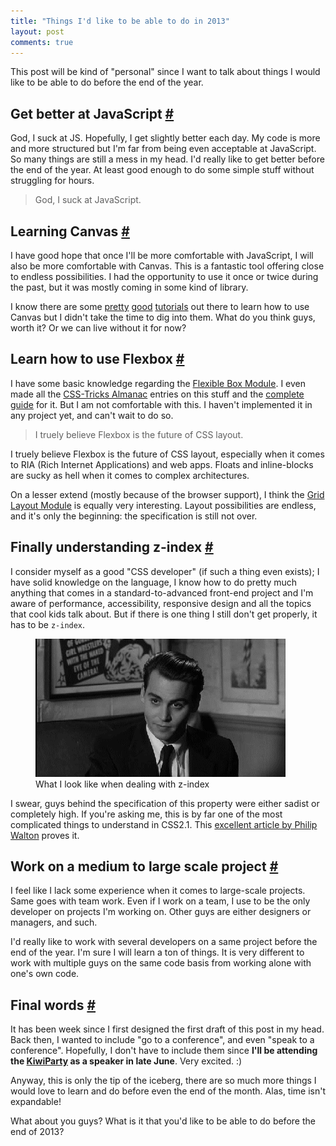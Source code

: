 ```yaml
---
title: "Things I'd like to be able to do in 2013"
layout: post
comments: true
---
```

<section>
<p>This post will be kind of "personal" since I want to talk about things I would like to be able to do before the end of the year. </p>
</section>
<section id="javascript">
<h2>Get better at JavaScript <a href="#javascript">#</a></h2>
<p>God, I suck at JS. Hopefully, I get slightly better each day. My code is more and more structured but I'm far from being even acceptable at JavaScript. So many things are still a mess in my head. I'd really like to get better before the end of the year. At least good enough to do some simple stuff without struggling for hours.</p>
</section>
<section id="canvas">
<blockquote class="pull-quote--right">God, I suck at JavaScript.</blockquote>
<h2>Learning Canvas <a href="#canvas">#</a></h2>
<p>I have good hope that once I'll be more comfortable with JavaScript, I will also be more comfortable with Canvas. This is a fantastic tool offering close to endless possibilities. I had the opportunity to use it once or twice during the past, but it was mostly coming in some kind of library.</p>
<p>I know there are some <a href="https://developer.mozilla.org/en-US/docs/HTML/Canvas/Tutorial">pretty</a> <a href="http://www.canvasdemos.com/type/tutorials/">good</a> <a href="http://www.alsacreations.com/tuto/lire/1484-introduction.html">tutorials</a> out there to learn how to use Canvas but I didn't take the time to dig into them. What do you think guys, worth it? Or we can live without it for now?</p>
</section>
<section id="flexbox">
<h2>Learn how to use Flexbox <a href="#flexbox">#</a></h2>
<p>I have some basic knowledge regarding the <a href="http://www.w3.org/TR/css3-flexbox/">Flexible Box Module</a>. I even made all the <a href="http://css-tricks.com/almanac/">CSS-Tricks Almanac</a> entries on this stuff and the <a href="http://css-tricks.com/snippets/css/a-guide-to-flexbox/">complete guide</a> for it. But I am not comfortable with this. I haven't implemented it in any project yet, and can't wait to do so.</p>
<blockquote class="pull-quote--right">I truely believe Flexbox is the future of CSS layout.</blockquote>
<p>I truely believe Flexbox is the future of CSS layout, especially when it comes to RIA (Rich Internet Applications) and web apps. Floats and inline-blocks are sucky as hell when it comes to complex architectures.</p>
<p>On a lesser extend (mostly because of the browser support), I think the <a href="http://hugogiraudel.com/2013/04/04/css-grid-layout/">Grid Layout Module</a> is equally very interesting. Layout possibilities are endless, and it's only the beginning: the specification is still not over.</p>
</section>
<section id="z-index">
<h2>Finally understanding z-index <a href="#z-index">#</a></h2>
<p>I consider myself as a good "CSS developer" (if such a thing even exists); I have solid knowledge on the language, I know how to do pretty much anything that comes in a standard-to-advanced front-end project and I'm aware of performance, accessibility, responsive design and all the topics that cool kids talk about. But if there is one thing I still don't get properly, it has to be <code>z-index</code>.</p>
<figure class="figure--right">
<img src="/images/things-to-do-2013__z-index.gif" alt="">
<figcaption>What I look like when dealing with z-index</figcaption>
</figure>
<p>I swear, guys behind the specification of this property were either sadist or completely high. If you're asking me, this is by far one of the most complicated things to understand in CSS2.1. This <a href="http://philipwalton.com/articles/what-no-one-told-you-about-z-index/">excellent article by Philip Walton</a> proves it.</p> 
</section>
<section id="team-work">
<h2>Work on a medium to large scale project <a href="#team-work">#</a></h2>
<p>I feel like I lack some experience when it comes to large-scale projects. Same goes with team work. Even if I work on a team, I use to be the only developer on projects I'm working on. Other guys are either designers or managers, and such.</p>
<p>I'd really like to work with several developers on a same project before the end of the year. I'm sure I will learn a ton of things. It is very different to work with multiple guys on the same code basis from working alone with one's own code.</p>
</section>
<section id="final-words">
<h2>Final words <a href="#final-words">#</a></h2>
<p>It has been week since I first designed the first draft of this post in my head. Back then, I wanted to include "go to a conference", and even "speak to a conference". Hopefully, I don't have to include them since <strong>I'll be attending the <a href="http://kiwiparty.fr/">KiwiParty</a> as a speaker in late June</strong>. Very excited. :)</p>
<p>Anyway, this is only the tip of the iceberg, there are so much more things I would love to learn and do before even the end of the month. Alas, time isn't expandable!</p>
<p>What about you guys? What is it that you'd like to be able to do before the end of 2013?</p>
</section>